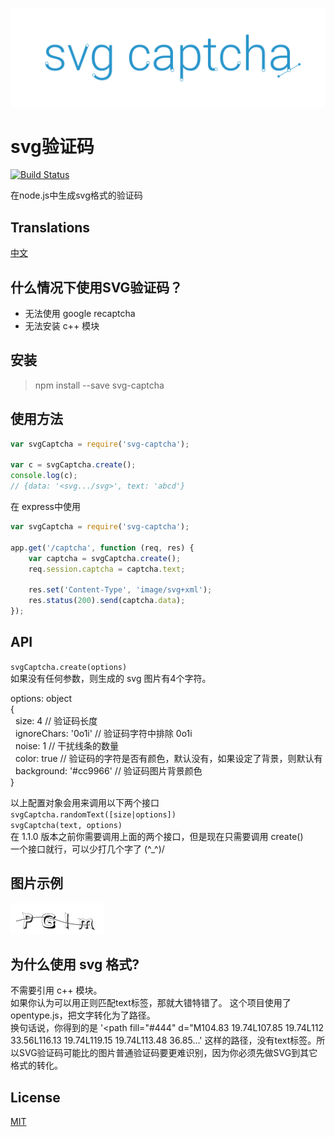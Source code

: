 ![svg-captcha](media/header.png)

# svg验证码

[![Build Status](https://travis-ci.org/lemonce/svg-captcha.svg?branch=master)](https://travis-ci.org/steambap/svg-captcha)

在node.js中生成svg格式的验证码

## Translations
[中文](README_CN.md)

## 什么情况下使用SVG验证码？

- 无法使用 google recaptcha
- 无法安装 c++ 模块

## 安装
> npm install --save svg-captcha

## 使用方法
```js
var svgCaptcha = require('svg-captcha');

var c = svgCaptcha.create();
console.log(c);
// {data: '<svg.../svg>', text: 'abcd'}
```
在 express中使用
```Javascript
var svgCaptcha = require('svg-captcha');

app.get('/captcha', function (req, res) {
	var captcha = svgCaptcha.create();
	req.session.captcha = captcha.text;
	
	res.set('Content-Type', 'image/svg+xml');
	res.status(200).send(captcha.data);
});
```

## API
`svgCaptcha.create(options)`  
如果没有任何参数，则生成的 svg 图片有4个字符。  
  
options: object  
{  
&nbsp;&nbsp;size: 4 // 验证码长度  
&nbsp;&nbsp;ignoreChars: '0o1i' // 验证码字符中排除 0o1i  
&nbsp;&nbsp;noise: 1 // 干扰线条的数量  
&nbsp;&nbsp;color: true // 验证码的字符是否有颜色，默认没有，如果设定了背景，则默认有  
&nbsp;&nbsp;background: '#cc9966' // 验证码图片背景颜色  
}

以上配置对象会用来调用以下两个接口  
`svgCaptcha.randomText([size|options])`  
`svgCaptcha(text, options)`  
在 1.1.0 版本之前你需要调用上面的两个接口，但是现在只需要调用 create()  
一个接口就行，可以少打几个字了 (^_^)/

## 图片示例
![image](media/example.png)

## 为什么使用 svg 格式?

不需要引用 c++ 模块。  
如果你认为可以用正则匹配text标签，那就大错特错了。
这个项目使用了opentype.js，把文字转化为了路径。  
换句话说，你得到的是
'&lt;path fill="#444" d="M104.83 19.74L107.85 19.74L112 33.56L116.13 19.74L119.15 19.74L113.48 36.85...'
这样的路径，没有text标签。所以SVG验证码可能比的图片普通验证码要更难识别，因为你必须先做SVG到其它格式的转化。

## License
[MIT](LICENSE.md)